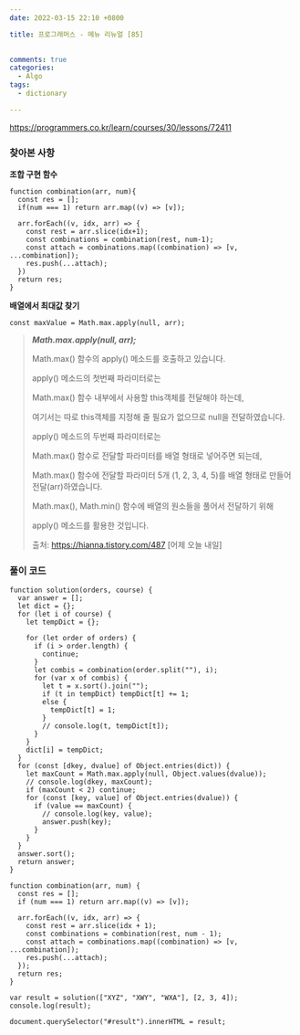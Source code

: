 ```yaml
---
date: 2022-03-15 22:10 +0800

title: 프로그래머스 - 메뉴 리뉴얼 [85]

  
comments: true
categories: 
  - Algo
tags: 
  - dictionary 

---
```


https://programmers.co.kr/learn/courses/30/lessons/72411



### 찾아본 사항

**조합 구현 함수**

```
function combination(arr, num){
  const res = [];
  if(num === 1) return arr.map((v) => [v]);

  arr.forEach((v, idx, arr) => {
    const rest = arr.slice(idx+1);
    const combinations = combination(rest, num-1);
    const attach = combinations.map((combination) => [v, ...combination]);
    res.push(...attach);
  })
  return res;
}
```



**배열에서 최대값 찾기**

```
const maxValue = Math.max.apply(null, arr);
```

> ***Math.max.apply(null, arr);***
>
> Math.max() 함수의 apply() 메소드를 호출하고 있습니다.
>
> apply() 메소드의 첫번째 파라미터로는
>
> Math.max() 함수 내부에서 사용할 this객체를 전달해야 하는데,
>
> 여기서는 따로 this객체를 지정해 줄 필요가 없으므로 null을 전달하였습니다.
>
> apply() 메소드의 두번째 파라미터로는
>
> Math.max() 함수로 전달할 파라미터를 배열 형태로 넣어주면 되는데,
>
> Math.max() 함수에 전달할 파라미터 5개 (1, 2, 3, 4, 5)를 배열 형태로 만들어 전달(arr)하였습니다.
>
>  
>
> Math.max(), Math.min() 함수에 배열의 원소들을 풀어서 전달하기 위해
>
> apply() 메소드를 활용한 것입니다.
>
> 
>
> 출처: https://hianna.tistory.com/487 [어제 오늘 내일]





### 풀이 코드

```
function solution(orders, course) {
  var answer = [];
  let dict = {};
  for (let i of course) {
    let tempDict = {};

    for (let order of orders) {
      if (i > order.length) {
        continue;
      }
      let combis = combination(order.split(""), i);
      for (var x of combis) {
        let t = x.sort().join("");
        if (t in tempDict) tempDict[t] += 1;
        else {
          tempDict[t] = 1;
        }
        // console.log(t, tempDict[t]);
      }
    }
    dict[i] = tempDict;
  }
  for (const [dkey, dvalue] of Object.entries(dict)) {
    let maxCount = Math.max.apply(null, Object.values(dvalue));
    // console.log(dkey, maxCount);
    if (maxCount < 2) continue;
    for (const [key, value] of Object.entries(dvalue)) {
      if (value == maxCount) {
        // console.log(key, value);
        answer.push(key);
      }
    }
  }
  answer.sort();
  return answer;
}

function combination(arr, num) {
  const res = [];
  if (num === 1) return arr.map((v) => [v]);

  arr.forEach((v, idx, arr) => {
    const rest = arr.slice(idx + 1);
    const combinations = combination(rest, num - 1);
    const attach = combinations.map((combination) => [v, ...combination]);
    res.push(...attach);
  });
  return res;
}

var result = solution(["XYZ", "XWY", "WXA"], [2, 3, 4]);
console.log(result);

document.querySelector("#result").innerHTML = result;

```


